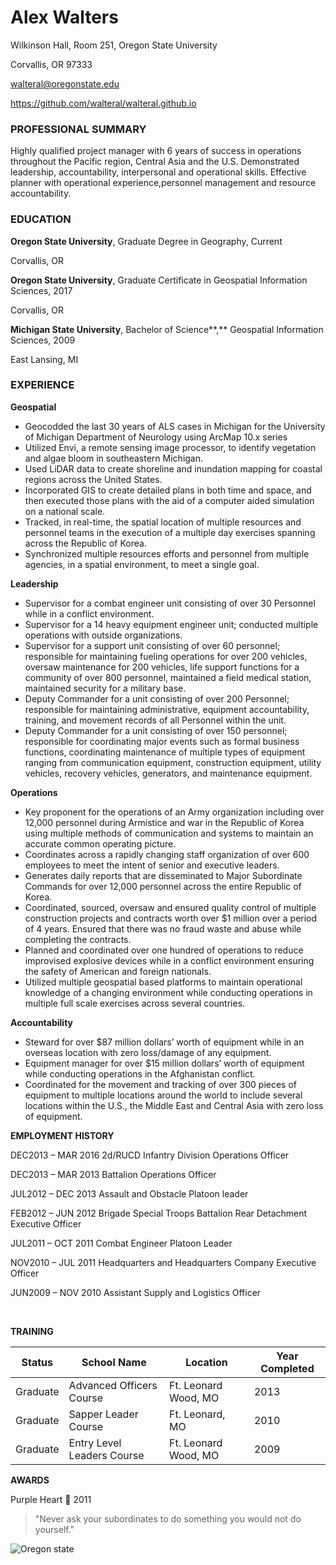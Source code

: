 # Alex Walters

Wilkinson Hall, Room 251, Oregon State University

Corvallis, OR 97333

walteral@oregonstate.edu

https://github.com/walteral/walteral.github.io

### PROFESSIONAL SUMMARY

Highly qualified project manager with 6 years of success in operations throughout the Pacific region, Central Asia and the U.S. Demonstrated leadership, accountability, interpersonal and operational skills.  Effective planner with operational experience,personnel management and resource accountability.

### EDUCATION

**Oregon State University**, Graduate Degree in Geography,								Current

Corvallis, OR

**Oregon State University**, Graduate Certificate in Geospatial Information Sciences,			2017

Corvallis, OR

**Michigan State University**, Bachelor of Science**,** Geospatial Information Sciences,			2009

East Lansing, MI

### EXPERIENCE

**Geospatial**

- Geocodded the last 30 years of ALS cases in Michigan for the University of Michigan Department of Neurology using ArcMap 10.x series
- Utilized Envi, a remote sensing image processor, to identify vegetation and	algae bloom in southeastern Michigan. 	
- Used LiDAR data to create shoreline and inundation mapping for coastal regions across the United States.
-  Incorporated GIS to create detailed plans in both time and space, and then	executed those plans with the aid of a computer aided simulation on a national scale.
- Tracked,	in real-time, the spatial location of multiple resources and	personnel teams in the execution of a multiple day exercises spanning across the Republic of Korea.
- Synchronized multiple resources efforts and personnel from multiple agencies, in a spatial environment, to meet a single goal.

**Leadership**

- Supervisor for a combat engineer unit consisting of over 30 Personnel while in a conflict environment. 	
- Supervisor for a 14 heavy equipment engineer unit; conducted multiple operations with outside organizations.
- Supervisor for a support unit consisting of over 60 personnel; responsible for maintaining fueling operations for over 200 vehicles, oversaw maintenance for 200 vehicles, life support functions for a community of over 800 personnel, maintained a field medical station, maintained security for a military base. 	
- Deputy Commander for a unit consisting of over 200 Personnel; responsible for maintaining administrative, equipment accountability, training, and movement records of all Personnel within the unit.
- Deputy Commander for a unit consisting of over 150 personnel; responsible for coordinating major events such as formal business functions, coordinating maintenance of multiple types of equipment ranging from	communication equipment, construction equipment, utility vehicles, recovery vehicles, generators, and maintenance equipment.  	

**Operations**

-  Key	proponent for the operations of an Army organization including over 12,000 personnel during Armistice and war in the Republic of Korea	using multiple methods of communication and systems to maintain an	accurate common operating picture.  	
-  Coordinates	across a rapidly changing staff organization of over 600 employees	to meet the intent of senior and executive leaders.
-  Generates daily reports that are disseminated to Major Subordinate Commands for over 12,000 personnel across the entire Republic of Korea. 	
-  Coordinated, sourced, oversaw and ensured quality control of multiple	construction projects and contracts worth over $1 million over a period of 4 years. Ensured that there was no fraud waste and abuse while completing the contracts.
-  Planned and coordinated over one hundred of operations to reduce improvised	explosive devices while in a conflict environment ensuring the	safety of American and foreign nationals.
-  Utilized	multiple geospatial based platforms to maintain operational knowledge of a changing environment while conducting operations in	multiple full scale exercises across several countries. 	

**Accountability**

- Steward	for over $87 million dollars’ worth of equipment while in an overseas location with zero loss/damage of any equipment.
- Equipment manager for over $15 million dollars’ worth of equipment while conducting operations in the Afghanistan conflict. 	
- Coordinated	for the movement and tracking of over 300 pieces of equipment to	multiple locations around the world to include several locations within the U.S., the Middle East and Central Asia with zero loss of equipment. 	

**EMPLOYMENT HISTORY**

DEC2013 –  MAR 2016 2d/RUCD Infantry Division Operations Officer

DEC2013 – MAR 2013 Battalion Operations Officer

JUL2012 – DEC 2013 Assault and Obstacle Platoon leader

FEB2012 – JUN 2012 Brigade Special Troops Battalion Rear Detachment Executive Officer

JUL2011 – OCT 2011 Combat Engineer Platoon Leader

NOV2010 – JUL 2011 Headquarters and Headquarters Company Executive Officer

JUN2009 – NOV 2010 Assistant Supply and Logistics Officer 

​		

**TRAINING**

|Status|School Name|Location|Year Completed|
|------|-----------|--------|--------------|
|Graduate|Advanced Officers Course| Ft. Leonard Wood, MO|2013|
|Graduate|Sapper Leader Course| Ft. Leonard, MO|2010|
|Graduate|Entry Level Leaders Course| Ft. Leonard Wood, MO|2009|

**AWARDS**

Purple Heart	:purple_heart:																	2011		

> "Never ask your subordinates to do something you would not do yourself."

![Oregon state](http://www.underconsideration.com/brandnew/archives/oregon_state_university_icon_detail.png)

